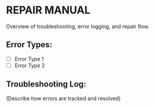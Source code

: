 # REPAIR MANUAL
Overview of troubleshooting, error logging, and repair flow.

## Error Types:
- [ ] Error Type 1
- [ ] Error Type 2

## Troubleshooting Log:
(Describe how errors are tracked and resolved)
